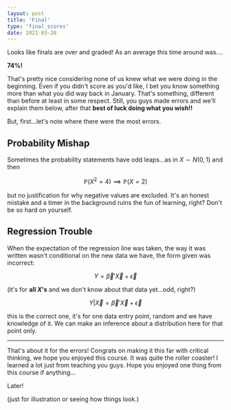 ```yaml
---
layout: post
title: 'Final'
type: 'final_scores'
date: 2021-03-26
---
```


Looks like finals are over and graded! As an average this time around was....

**74%!**

That's pretty nice considering none of us knew what we were doing in the beginning. Even if you didn't score as you'd like, I bet you know something more than what you did way back in January. That's something, different than before at least in some respect. Still, you guys made errors and we'll explain them below, after that **best of luck doing what you wish!!**

But, first...let's note where there were the most errors.

## Probability Mishap

Sometimes the probability statements have odd leaps...as in $X \sim N(0,1)$ and then

$$
\mathbb{P}(X^2 = 4) \implies \mathbb{P}(X = 2)
$$

but no justification for why negative values are excluded. It's an honest mistake and a timer in the background ruins the fun of learning, right? Don't be so hard on yourself.

## Regression Trouble

When the expectation of the regression line was taken, the way it was written wasn't conditional on the new data we have, the form given was incorrect:

$$
Y = \vec{\beta}'\vec{X} + \vec{\epsilon}
$$

(it's for **all $X$'s** and we don't know about that data yet...odd, right?)

$$
Y|\vec{X} = \vec{\beta}'\vec{X} + \vec{\epsilon}
$$

this is the correct one, it's for one data entry point, random and we have knowledge of it. We can make an inference about a distribution here for that point only.

---

That's about it for the errors! Congrats on making it this far with critical thinking, we hope you enjoyed this course. It was quite the roller coaster! I learned a lot just from teaching you guys. Hope you enjoyed one thing from this course if anything...

Later!

(just for illustration or seeing how things look.)
